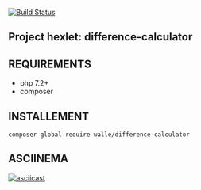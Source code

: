 [![Build Status](https://travis-ci.org/vasiliyantufev/project-lvl2-s471.svg?branch=master)](https://travis-ci.org/vasiliyantufev/project-lvl2-s471)

## Project hexlet: difference-calculator

## REQUIREMENTS

* php 7.2+
* composer

## INSTALLEMENT

`composer global require walle/difference-calculator`

## ASCIINEMA
[![asciicast](https://asciinema.org/a/IEPRXEhT6IoUtYmoKPWOqtRTh.svg)](https://asciinema.org/a/IEPRXEhT6IoUtYmoKPWOqtRTh)